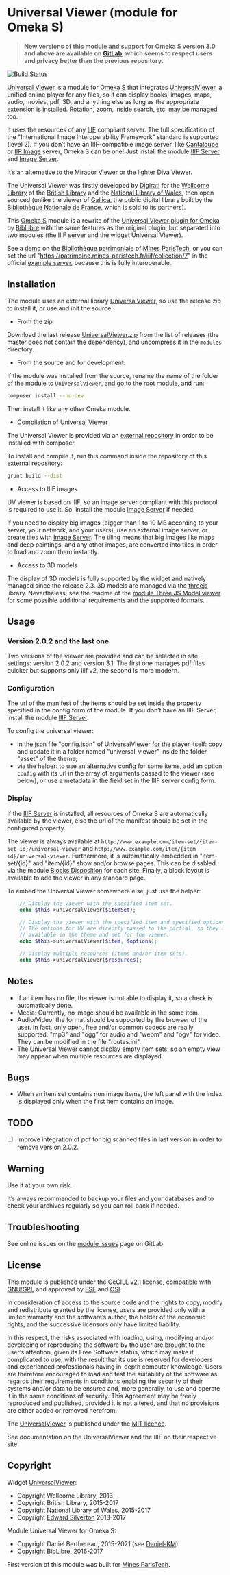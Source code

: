 Universal Viewer (module for Omeka S)
=====================================

> __New versions of this module and support for Omeka S version 3.0 and above
> are available on [GitLab], which seems to respect users and privacy better
> than the previous repository.__

[![Build Status](https://travis-ci.org/Daniel-KM/Omeka-S-module-UniversalViewer.svg?branch=master)](https://travis-ci.org/Daniel-KM/Omeka-S-module-UniversalViewer)

[Universal Viewer] is a module for [Omeka S] that integrates [UniversalViewer],
a unified online player for any files, so it can display books, images, maps,
audio, movies, pdf, 3D, and anything else as long as the appropriate extension
is installed. Rotation, zoom, inside search, etc. may be managed too.

It uses the resources of any [IIIF] compliant server. The full specification of
the "International Image Interoperability Framework" standard is supported
(level 2). If you don’t have an IIIF-compatible image server, like [Cantaloupe]
or [IIP Image] server, Omeka S can be one! Just install the module [IIIF Server]
and [Image Server].

It’s an alternative to the [Mirador Viewer] or the lighter [Diva Viewer].

The Universal Viewer was firstly developed by [Digirati] for the [Wellcome Library]
of the [British Library] and the [National Library of Wales], then open sourced
(unlike the viewer of [Gallica], the public digital library built by the [Bibliothèque Nationale de France], which is sold to its partners).

This [Omeka S] module is a rewrite of the [Universal Viewer plugin for Omeka] by
[BibLibre] with the same features as the original plugin, but separated into two
modules (the IIIF server and the widget Universal Viewer).

See a [demo] on the [Bibliothèque patrimoniale] of [Mines ParisTech], or you can
set the url "https://patrimoine.mines-paristech.fr/iiif/collection/7"
in the official [example server], because this is fully interoperable.


Installation
------------

The module uses an external library [UniversalViewer], so use the release zip to
install it, or use and init the source.

* From the zip

Download the last release [UniversalViewer.zip] from the list of releases (the
master does not contain the dependency), and uncompress it in the `modules`
directory.

* From the source and for development:

If the module was installed from the source, rename the name of the folder of
the module to `UniversalViewer`, and go to the root module, and run:

```sh
composer install --no-dev
```

Then install it like any other Omeka module.

* Compilation of Universal Viewer

The Universal Viewer is provided via an [external repository] in order to be
installed with composer.

To install and compile it, run this command inside the repository of this
external repository:

```sh
grunt build --dist
```

* Access to IIIF images

UV viewer is based on IIIF, so an image server compliant with this protocol is
required to use it. So, install the module [Image Server] if needed.

If you need to display big images (bigger than 1 to 10 MB according to your
server, your network, and your users), use an external image server, or create
tiles with [Image Server]. The tiling means that big images like maps and deep
paintings, and any other images, are converted into tiles in order to load and
zoom them instantly.

* Access to 3D models

The display of 3D models is fully supported by the widget and natively managed
since the release 2.3. 3D models are managed via the [threejs] library.
Nevertheless, see the readme of the [module Three JS Model viewer] for some
possible additional requirements and the supported formats.


Usage
-----

### Version 2.0.2 and the last one

Two versions of the viewer are provided and can be selected in site settings:
version 2.0.2 and version 3.1. The first one manages pdf files quicker but
supports only iiif v2, the second is more modern.

### Configuration

The url of the manifest of the items should be set inside the property specified
in the config form of the module. If you don’t have an IIIF Server, install the
module [IIIF Server].

To config the universal viewer:

- in the json file "config.json" of UniversalViewer for the player itself: copy
  and update it in a folder named "universal-viewer" inside the folder "asset"
  of the theme;
- via the helper: to use an alternative config for some items, add an option
  `config` with its url in the array of arguments passed to the viewer (see
  below), or use a metadata in the field set in the IIIF server config form.

### Display

If the [IIIF Server] is installed, all resources of Omeka S are automatically
available by the viewer, else the url of the manifest should be set in the
configured property.

The viewer is always available at `http://www.example.com/item-set/{item-set id}/universal-viewer`
and `http://www.example.com/item/{item id}/universal-viewer`. Furthermore, it is
automatically embedded in "item-set/{id}" and "item/{id}" show and/or browse
pages.  This can be disabled via the module [Blocks Disposition] for each site.
Finally, a block layout is available to add the viewer in any standard page.

To embed the Universal Viewer somewhere else, just use the helper:

```php
    // Display the viewer with the specified item set.
    echo $this->universalViewer($itemSet);

    // Display the viewer with the specified item and specified options.
    // The options for UV are directly passed to the partial, so they are
    // available in the theme and set for the viewer.
    echo $this->universalViewer($item, $options);

    // Display multiple resources (items and/or item sets).
    echo $this->universalViewer($resources);
```


Notes
-----

- If an item has no file, the viewer is not able to display it, so a check is
  automatically done.
- Media: Currently, no image should be available in the same item.
- Audio/Video: the format should be supported by the browser of the user. In
  fact, only open, free and/or common codecs are really supported: "mp3" and
  "ogg" for audio and "webm" and "ogv" for video. They can be modified in the
  file "routes.ini".
- The Universal Viewer cannot display empty item sets, so an empty view may
  appear when multiple resources are displayed.


Bugs
----

- When an item set contains non image items, the left panel with the index is
  displayed only when the first item contains an image.


TODO
----

- [ ] Improve integration of pdf for big scanned files in last version in order to remove version 2.0.2.


Warning
-------

Use it at your own risk.

It’s always recommended to backup your files and your databases and to check
your archives regularly so you can roll back if needed.


Troubleshooting
---------------

See online issues on the [module issues] page on GitLab.


License
-------

This module is published under the [CeCILL v2.1] license, compatible with
[GNU/GPL] and approved by [FSF] and [OSI].

In consideration of access to the source code and the rights to copy, modify and
redistribute granted by the license, users are provided only with a limited
warranty and the software’s author, the holder of the economic rights, and the
successive licensors only have limited liability.

In this respect, the risks associated with loading, using, modifying and/or
developing or reproducing the software by the user are brought to the user’s
attention, given its Free Software status, which may make it complicated to use,
with the result that its use is reserved for developers and experienced
professionals having in-depth computer knowledge. Users are therefore encouraged
to load and test the suitability of the software as regards their requirements
in conditions enabling the security of their systems and/or data to be ensured
and, more generally, to use and operate it in the same conditions of security.
This Agreement may be freely reproduced and published, provided it is not
altered, and that no provisions are either added or removed herefrom.

The [UniversalViewer] is published under the [MIT licence].

See documentation on the UniversalViewer and the IIIF on their respective site.


Copyright
---------

Widget [UniversalViewer]:

* Copyright Wellcome Library, 2013
* Copyright British Library, 2015-2017
* Copyright National Library of Wales, 2015-2017
* Copyright [Edward Silverton] 2013-2017

Module Universal Viewer for Omeka S:

* Copyright Daniel Berthereau, 2015-2021 (see [Daniel-KM])
* Copyright BibLibre, 2016-2017

First version of this module was built for [Mines ParisTech].


[Universal Viewer]: https://gitlab.com/Daniel-KM/Omeka-S-module-UniversalViewer
[Omeka S]: https://omeka.org/s
[Omeka]: https://omeka.org
[IIIF Server]: https://gitlab.com/Daniel-KM/Omeka-S-module-IiifServer
[Image Server]: https://gitlab.com/Daniel-KM/Omeka-S-module-ImageServer
[Mirador Viewer]: https://gitlab.com/Daniel-KM/Omeka-S-module-Mirador
[Diva Viewer]: https://gitlab.com/Daniel-KM/Omeka-S-module-Diva
[IIIF]: http://iiif.io
[Cantaloupe]: https://cantaloupe-project.github.io
[IIP Image]: http://iipimage.sourceforge.net
[UniversalViewer]: https://github.com/UniversalViewer/universalviewer
[Digirati]: http://digirati.co.uk
[British Library]: http://bl.uk
[National Library of Wales]: http://www.llgc.org.uk
[Gallica]: http://gallica.bnf.fr
[Bibliothèque Nationale de France]: http://bnf.fr
[Wellcome Library]: http://wellcomelibrary.org
[Universal Viewer plugin for Omeka]: https://gitlab.com/Daniel-KM/Omeka-plugin-UniversalViewer
[BibLibre]: https://github.com/biblibre
[demo]: https://patrimoine.mines-paristech.fr/collections/play/7
[Bibliothèque patrimoniale]: https://patrimoine.mines-paristech.fr
[example server]: http://universalviewer.io/examples/
[UniversalViewer.zip]: https://gitlab.com/Daniel-KM/Omeka-S-module-UniversalViewer/-/releases
[external repository]: https://gitlab.com/Daniel-KM/UniversalViewer
[Upgrade to Omeka S]: https://gitlab.com/Daniel-KM/Omeka-S-module-UpgradeToOmekaS
[wiki]: https://github.com/UniversalViewer/universalviewer/wiki/Configuration
[online]: http://universalviewer.io/examples/
[iiif specifications]: http://iiif.io/api/
[OpenLayersZoom]: https://gitlab.com/Daniel-KM/Omeka-S-module-OpenLayersZoom
[Blocks Disposition]: https://gitlab.com/Daniel-KM/Omeka-S-module-BlocksDisposition
[module IIIF Server]: https://gitlab.com/Daniel-KM/Omeka-S-module-IiifServer#3d-models
[threejs]: https://threejs.org
[module Three JS Model viewer]: https://gitlab.com/Daniel-KM/Omeka-S-module-ThreeJs
[Archive Repertory]: https://gitlab.com/Daniel-KM/Omeka-S-module-ArchiveRepertory
[module issues]: https://gitlab.com/Daniel-KM/Omeka-S-module-UniversalViewer/-/issues
[CeCILL v2.1]: https://www.cecill.info/licences/Licence_CeCILL_V2.1-en.html
[GNU/GPL]: https://www.gnu.org/licenses/gpl-3.0.html
[FSF]: https://www.fsf.org
[OSI]: http://opensource.org
[MIT licence]: https://github.com/UniversalViewer/universalviewer/blob/master/LICENSE.txt
[Edward Silverton]: https://github.com/edsilv
[GitLab]: https://gitlab.com/Daniel-KM
[Mines ParisTech]: http://mines-paristech.fr
[Daniel-KM]: https://gitlab.com/Daniel-KM "Daniel Berthereau"
